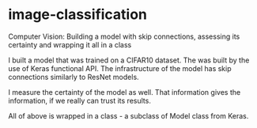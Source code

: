 # image-classification
Computer Vision: Building a model with skip connections, assessing its certainty and wrapping it all in a class

I built a model that was trained on a CIFAR10 dataset. The was built by the use of Keras functional API. The infrastructure of the model has skip connections similarly to ResNet models.

I measure the certainty of the model as well. That information gives the information, if we really can trust its results.

All of above is wrapped in a class - a subclass of Model class from Keras.
